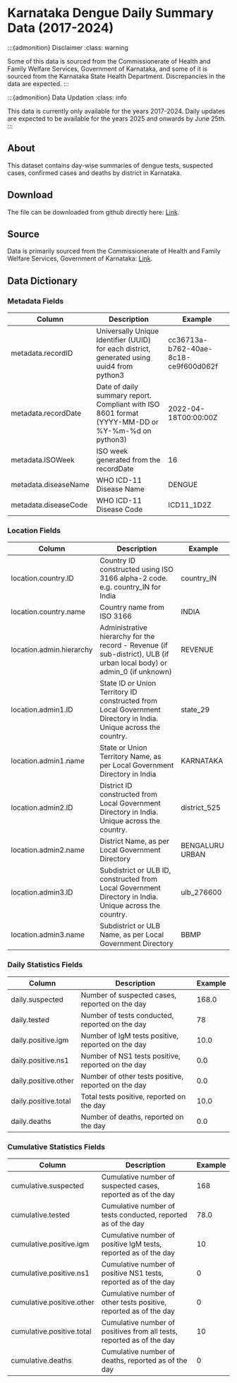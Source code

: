 # Karnataka Dengue Daily Summary Data (2017-2024)

:::{admonition} Disclaimer
:class: warning

Some of this data is sourced from the Commissionerate of Health and Family Welfare Services, Government of Karnataka, and some of it is sourced from the Karnataka State Health Department. Discrepancies in the data are expected.
:::

:::{admonition} Data Updation
:class: info

This data is currently only available for the years 2017-2024. Daily updates are expected to be available for the years 2025 and onwards by June 25th.
:::

## About
This dataset contains day-wise summaries of dengue tests, suspected cases, confirmed cases and deaths by district in Karnataka. 

## Download

The file can be downloaded from github directly here: [Link](https://github.com/dsih-artpark/publicdata/blob/main/data/0015/data.csv).

## Source
Data is primarily sourced from the Commissionerate of Health and Family Welfare Services, Government of Karnataka: [Link](https://hfwcom.karnataka.gov.in/info-4/Dengue+&+Chikungunya+-+-Malaria+&+H1N1-Reports/en). 

## Data Dictionary

### Metadata Fields
| Column | Description | Example |
|--------|-------------|---------|
| metadata.recordID | Universally Unique Identifier (UUID) for each district, generated using uuid4 from python3 | cc36713a-b762-40ae-8c18-ce9f600d062f |
| metadata.recordDate | Date of daily summary report. Compliant with ISO 8601 format (YYYY-MM-DD or %Y-%m-%d on python3) | 2022-04-18T00:00:00Z |
| metadata.ISOWeek | ISO week generated from the recordDate | 16 |
| metadata.diseaseName | WHO ICD-11 Disease Name | DENGUE |
| metadata.diseaseCode | WHO ICD-11 Disease Code | ICD11_1D2Z |

### Location Fields
| Column | Description | Example |
|--------|-------------|---------|
| location.country.ID | Country ID constructed using ISO 3166 alpha-2 code. e.g. country_IN for India | country_IN |
| location.country.name | Country name from ISO 3166 | INDIA |
| location.admin.hierarchy | Administrative hierarchy for the record - Revenue (if sub-district), ULB (if urban local body) or admin_0 (if unknown) | REVENUE |
| location.admin1.ID | State ID or Union Territory ID constructed from Local Government Directory in India. Unique across the country. | state_29 |
| location.admin1.name | State or Union Territory Name, as per Local Government Directory in India | KARNATAKA |
| location.admin2.ID | District ID constructed from Local Government Directory in India. Unique across the country. | district_525 |
| location.admin2.name | District Name, as per Local Government Directory | BENGALURU URBAN |
| location.admin3.ID | Subdistrict or ULB ID, constructed from Local Government Directory in India. Unique across the country. | ulb_276600 |
| location.admin3.name | Subdistrict or ULB Name, as per Local Government Directory | BBMP |

### Daily Statistics Fields
| Column | Description | Example |
|--------|-------------|---------|
| daily.suspected | Number of suspected cases, reported on the day | 168.0 |
| daily.tested | Number of tests conducted, reported on the day | 78 |
| daily.positive.igm | Number of IgM tests positive, reported on the day | 10.0 |
| daily.positive.ns1 | Number of NS1 tests positive, reported on the day | 0.0 |
| daily.positive.other | Number of other tests positive, reported on the day | 0.0 |
| daily.positive.total | Total tests positive, reported on the day | 10.0 |
| daily.deaths | Number of deaths, reported on the day | 0.0 |

### Cumulative Statistics Fields
| Column | Description | Example |
|--------|-------------|---------|
| cumulative.suspected | Cumulative number of suspected cases, reported as of the day | 168 |
| cumulative.tested | Cumulative number of tests conducted, reported as of the day | 78.0 |
| cumulative.positive.igm | Cumulative number of positive IgM tests, reported as of the day | 10 |
| cumulative.positive.ns1 | Cumulative number of positive NS1 tests, reported as of the day | 0 |
| cumulative.positive.other | Cumulative number of other tests positive, reported as of the day | 0 |
| cumulative.positive.total | Cumulative number of positives from all tests, reported as of the day | 10 |
| cumulative.deaths | Cumulative number of deaths, reported as of the day | 0 |

